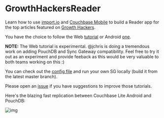 # GrowthHackersReader

Learn how to use [import.io](http://import.io) and [Couchbase Mobile](http://developer.couchbase.com/mobile/) to build a Reader app for the top articles featured on [Growth Hackers](http://growthhackers.com).

You have the choice to follow the Web [tutorial](https://github.com/jamiltz/GrowthHackersReader/tree/master/web) or Android [one](https://github.com/jamiltz/GrowthHackersReader/tree/master/android).

**NOTE:** The Web tutorial is experimental. @jchris is doing a tremendous work on adding PouchDB and Sync Gateway compatibility. Feel free to try it out as an experiment and provide feeback as this would be very valuable to both teams working on this :)

You can check out the [config file](https://github.com/jamiltz/GrowthHackersReader/blob/master/server/sync-gateway.json) and run your own SG locally (build it from the latest master branch).

Please open an [issue](https://github.com/jamiltz/GrowthHackersReader/issues) if you have suggestions to improve those tutorials.

Here's the blazing fast replication between Couchbase Lite Android and PouchDB:

![img](http://cl.ly/image/3y3x1l0H0h0B/pouch-sg.gif)
